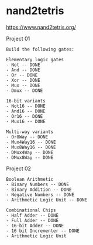 # nand2tetris

https://www.nand2tetris.org/


Project 01

    Build the following gates:
    
    Elementary logic gates
    - Not -- DONE
    - And -- DONE
    - Or -- DONE
    - Xor -- DONE
    - Mux -- DONE
    - Dmux -- DONE

    16-bit variants
    - Not16 -- DONE
    - And16 -- DONE
    - Or16 -- DONE
    - Mux16 -- DONE
    
    Multi-way variants
    - Or8Way -- DONE
    - Mux4Way16 -- DONE
    - Mux8Way16 -- DONE
    - DMux4Way -- DONE
    - DMux8Way -- DONE

Project 02

    Boolean Arithmetic
    - Binary Numbers -- DONE
    - Binary Addition -- DONE
    - Negative Numbers -- DONE
    - Arithmetic Logic Unit -- DONE

    Combinational Chips
    - Half Adder -- DONE
    - Full Adder -- DONE
    - 16-bit Adder -- DONE
    - 16 bit Incrementer -- DONE
    - Arithmetic Logic Unit